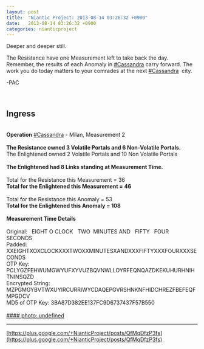 ```yaml
---
layout: post
title:  "Niantic Project: 2013-08-14 03:26:32 +0900"
date:   2013-08-14 03:26:32 +0900
categories: nianticproject
---
```

Deeper and deeper still.

The Resistance have one Measurement left to take back the day. Remember, the results of each Anomaly in [#Cassandra](https://plus.google.com/s/%23Cassandra "") carry forward. The work you do today matters to your comrades at the next  [#Cassandra](https://plus.google.com/s/%23Cassandra "")  city.

-PAC<div class="shared"><br /><h2>Ingress</h2><br /><b>Operation</b> <a rel="nofollow" class="ot-hashtag" href="https://plus.google.com/s/%23Cassandra">#Cassandra</a> - Milan, Measurement 2<br /><br /><b>The Resistance owned 3 Volatile Portals and 6 Non-Volatile Portals.</b><br />The Enlightened owned 2 Volatile Portals and 10 Non Volatile Portals<br /><br /><b>The Enlightened had 8 Links standing at Measurement Time.</b><br /><br />Total for the Resistance this Measurement = 36<br /><b>Total for the Enlightened this Measurement = 46</b><br /><br />Total for the Resistance this Anomaly = 53<br /><b>Total for the Enlightened this Anomaly = 108</b><br /><br /><b>Measurement Time Details</b><br /><br />Original:   EIGHT O CLOCK   TWO  MINUTES AND   FIFTY   FOUR   SECONDS<br />Padded: XXEIGHTXOXCLOCKXXXTWOXXMINUTESXANDXXXFIFTYXXXFOURXXXSECONDS<br />OTP Key: PCLYGZFEHWUMGWYUFXYVUZBQVNWLLOYRFEQNQAZDKEKUHURHNIHTNINSQZD<br />Encrypted String: MZPGMGYBVTWXUYIRCURRIWYCDAQEPGVRSHNKNFHIDCHREZFBEFEQFMPGDCV<br />MD5 of OTP Key: 3BA87D382EE137FC9D6737437F57B550<br /><br /></div>
[#### photo: undefined](https://lh6.googleusercontent.com/-L2WYA6CglgE/Ugp5IU4yN-I/AAAAAAAANfE/GZbjDfI1RuI/cassandra-milan-2.png "")
- - -
[https://plus.google.com/+NianticProject/posts/QfMqDfzP3fs](https://plus.google.com/+NianticProject/posts/QfMqDfzP3fs)

